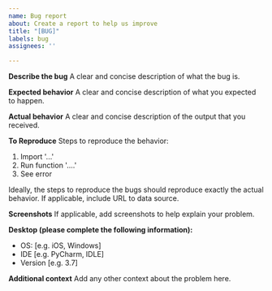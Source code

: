 ```yaml
---
name: Bug report
about: Create a report to help us improve
title: "[BUG]"
labels: bug
assignees: ''

---
```

**Describe the bug**
A clear and concise description of what the bug is.

**Expected behavior**
A clear and concise description of what you expected to happen. 

**Actual behavior**
A clear and concise description of the output that you received. 

**To Reproduce**
Steps to reproduce the behavior:
1. Import '...'
2. Run function '....'
3. See error

Ideally, the steps to reproduce the bugs should reproduce exactly the actual behavior. If applicable, include URL to data source. 

**Screenshots**
If applicable, add screenshots to help explain your problem.

**Desktop (please complete the following information):**
 - OS: [e.g. iOS, Windows]
 - IDE [e.g. PyCharm, IDLE]
 - Version [e.g. 3.7]

**Additional context**
Add any other context about the problem here.
